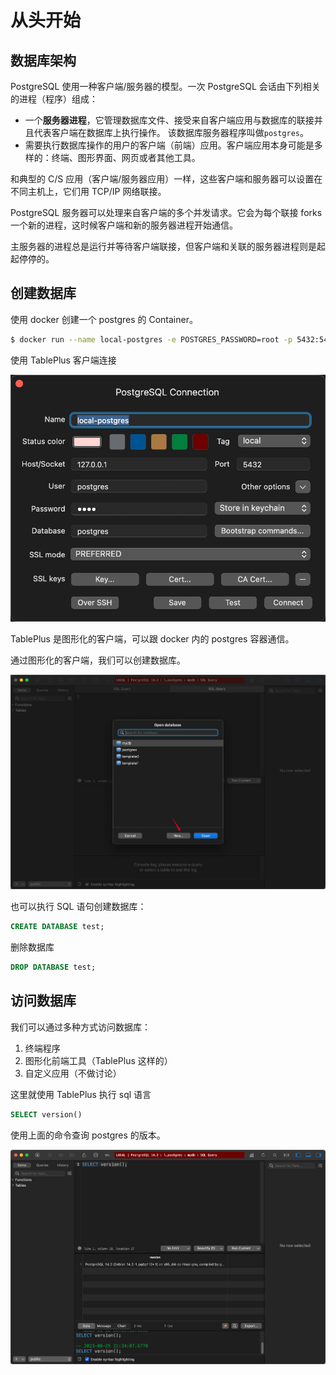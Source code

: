 # 从头开始

## 数据库架构

PostgreSQL 使用一种客户端/服务器的模型。一次 PostgreSQL 会话由下列相关的进程（程序）组成：

- 一个**服务器进程**，它管理数据库文件、接受来自客户端应用与数据库的联接并且代表客户端在数据库上执行操作。 该数据库服务器程序叫做`postgres`。
- 需要执行数据库操作的用户的客户端（前端）应用。客户端应用本身可能是多样的：终端、图形界面、网页或者其他工具。

和典型的 C/S 应用（客户端/服务器应用）一样，这些客户端和服务器可以设置在不同主机上，它们用 TCP/IP 网络联接。

PostgreSQL 服务器可以处理来自客户端的多个并发请求。它会为每个联接 forks 一个新的进程，这时候客户端和新的服务器进程开始通信。

主服务器的进程总是运行并等待客户端联接，但客户端和关联的服务器进程则是起起停停的。

## 创建数据库

使用 docker 创建一个 postgres 的 Container。

```bash
$ docker run --name local-postgres -e POSTGRES_PASSWORD=root -p 5432:5432 -d postgres
```

使用 TablePlus 客户端连接

![image-20230825212429528](https://raw.githubusercontent.com/18888628835/image-cloud/main/assets202308252124272.png)

TablePlus 是图形化的客户端，可以跟 docker 内的 postgres 容器通信。

通过图形化的客户端，我们可以创建数据库。

![image-20230825212939705](https://raw.githubusercontent.com/18888628835/image-cloud/main/assets202308252129740.png)

也可以执行 SQL 语句创建数据库：

```sql
CREATE DATABASE test;
```

删除数据库

```sql
DROP DATABASE test;
```

## 访问数据库

我们可以通过多种方式访问数据库：

1. 终端程序
2. 图形化前端工具（TablePlus 这样的）
3. 自定义应用（不做讨论）

这里就使用 TablePlus 执行 sql 语言

```sql
SELECT version()
```

使用上面的命令查询 postgres 的版本。

![image-20230825213411861](https://raw.githubusercontent.com/18888628835/image-cloud/main/assets202308252134906.png)
